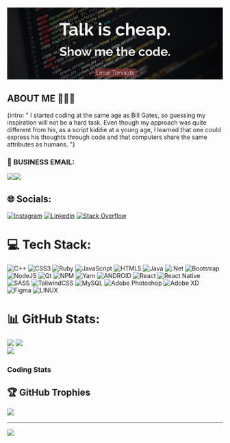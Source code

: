 ![Hi There](https://github.com/Coby232/Coby232/blob/main/banner.jpg)
## ABOUT ME 🧔🏽‍♂️
{intro: 
  " I started coding at the same age as Bill Gates, so guessing my inspiration will not be a hard task. Even though my approach was quite different from his, as a    script kiddie at a young age, I learned that one could express his thoughts through code and that computers share the same attributes as humans.
"}
<br>
### 📧 BUSINESS EMAIL:
[![](https://img.shields.io/badge/Click_here_to_contact_me-8A2BE2)![](https://img.shields.io/badge/🔗sknukpezah@gmail.com-000000)](mailto:selormkn2003@gmail.com)

## 🌐 Socials:
[![Instagram](https://img.shields.io/badge/Instagram-%23E4405F.svg?logo=Instagram&logoColor=white)](https://instagram.com/selorm._m) [![LinkedIn](https://img.shields.io/badge/LinkedIn-%230077B5.svg?logo=linkedin&logoColor=white)](https://www.linkedin.com/in/selorm-kobby-nukpezah-88024519a) [![Stack Overflow](https://img.shields.io/badge/-Stackoverflow-FE7A16?logo=stack-overflow&logoColor=white)](https://stackoverflow.com/users/18595879) 

# 💻 Tech Stack:
![C++](https://img.shields.io/badge/c++-%2300599C.svg?style=for-the-badge&logo=c%2B%2B&logoColor=white) ![CSS3](https://img.shields.io/badge/css3-%231572B6.svg?style=for-the-badge&logo=css3&logoColor=white) ![Ruby](https://img.shields.io/badge/ruby-%23CC342D.svg?style=for-the-badge&logo=ruby&logoColor=white) ![JavaScript](https://img.shields.io/badge/javascript-%23323330.svg?style=for-the-badge&logo=javascript&logoColor=%23F7DF1E) ![HTML5](https://img.shields.io/badge/html5-%23E34F26.svg?style=for-the-badge&logo=html5&logoColor=white) ![Java](https://img.shields.io/badge/java-%23ED8B00.svg?style=for-the-badge&logo=java&logoColor=white) ![.Net](https://img.shields.io/badge/.NET-5C2D91?style=for-the-badge&logo=.net&logoColor=white) ![Bootstrap](https://img.shields.io/badge/bootstrap-%23563D7C.svg?style=for-the-badge&logo=bootstrap&logoColor=white) ![NodeJS](https://img.shields.io/badge/node.js-6DA55F?style=for-the-badge&logo=node.js&logoColor=white) ![Qt](https://img.shields.io/badge/Qt-%23217346.svg?style=for-the-badge&logo=Qt&logoColor=white) ![NPM](https://img.shields.io/badge/NPM-%23000000.svg?style=for-the-badge&logo=npm&logoColor=white) ![Yarn](https://img.shields.io/badge/yarn-%232C8EBB.svg?style=for-the-badge&logo=yarn&logoColor=white) ![ANDROID](https://img.shields.io/badge/android-%2320232a.svg?style=for-the-badge&logo=android&logoColor=%a4c639) ![React](https://img.shields.io/badge/react-%2320232a.svg?style=for-the-badge&logo=react&logoColor=%2361DAFB) ![React Native](https://img.shields.io/badge/react_native-%2320232a.svg?style=for-the-badge&logo=react&logoColor=%2361DAFB) ![SASS](https://img.shields.io/badge/SASS-hotpink.svg?style=for-the-badge&logo=SASS&logoColor=white) ![TailwindCSS](https://img.shields.io/badge/tailwindcss-%2338B2AC.svg?style=for-the-badge&logo=tailwind-css&logoColor=white) ![MySQL](https://img.shields.io/badge/mysql-%2300f.svg?style=for-the-badge&logo=mysql&logoColor=white) ![Adobe Photoshop](https://img.shields.io/badge/adobephotoshop-%2331A8FF.svg?style=for-the-badge&logo=adobephotoshop&logoColor=white) ![Adobe XD](https://img.shields.io/badge/Adobe%20XD-470137?style=for-the-badge&logo=Adobe%20XD&logoColor=#FF61F6) 	![Figma](https://img.shields.io/badge/figma-%23F24E1E.svg?style=for-the-badge&logo=figma&logoColor=white) ![LINUX](https://img.shields.io/badge/Linux-FCC624?style=for-the-badge&logo=linux&logoColor=black)
# 📊 GitHub Stats:
![](https://github-readme-stats.vercel.app/api?username=Coby232&theme=dark&hide_border=false&include_all_commits=false&count_private=false)
![](https://github-readme-streak-stats.herokuapp.com/?user=Coby232&theme=dark&hide_border=false)<br/>
![](https://github-readme-stats.vercel.app/api/top-langs/?username=Coby232&theme=dark&hide_border=false&include_all_commits=false&count_private=false&layout=compact)
### Coding Stats

<!--START_SECTION:waka-->
<!--END_SECTION:waka-->

## 🏆 GitHub Trophies

![](https://github-profile-trophy.vercel.app/?username=Coby232&theme=radical&no-frame=false&no-bg=false&margin-w=4)

---
![](https://komarev.com/ghpvc/?username=coby232&color=green&label=The+number+of+times+my+profile+has+been+viewed)


<!-- Proudly created with GPRM ( https://gprm.itsvg.in ) -->
